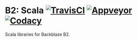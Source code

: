 # B2: Scala [![TravisCI][travis-ci-status-badge]][travis-ci-build] [![Appveyor][appveyor-status-badge]][appveyor-build] [![Codacy][codacy-status-badge]][codacy-status]

Scala libraries for Backblaze B2.

[appveyor-status-badge]: https://ci.appveyor.com/api/projects/status/9lflbg9hhbrhsidl/branch/v0.0.x?svg=true
[appveyor-build]: https://ci.appveyor.com/project/michaelahlers/b2-scala/branch/v0.0.x

[circle-ci-build]: https://circleci.com/gh/michaelahlers/b2-scala/tree/v0.0.x
[circle-ci-status-badge]: https://circleci.com/gh/michaelahlers/b2-scala/tree/v0.0.x.svg?style=svg

[codacy-status-badge]: https://api.codacy.com/project/badge/Grade/baeeff0647e544399e7245e6f4110607
[codacy-status]: https://codacy.com/app/michaelahlers/b2-scala

[travis-ci-build]: https://www.travis-ci.org/michaelahlers/b2-scala
[travis-ci-status-badge]: https://www.travis-ci.org/michaelahlers/b2-scala.svg?branch=v0.0.x